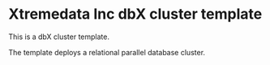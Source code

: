# Xtremedata Inc dbX cluster template

This is a dbX cluster template.

The template deploys a relational parallel database cluster.
